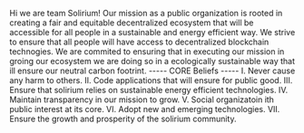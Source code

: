 Hi we are team Solirium! Our mission as a public organization is rooted in creating a fair and equitable decentralized ecosystem that will be accessible for all people in a sustainable and energy efficient way.
We strive to ensure that all people  will have access to decentralized blockchain technogies. 
We are commited to ensuring that in executing our mission in groing our ecosystem we are doing so in a ecologically sustainable way that ill ensure our neutral carbon footrint.
----- CORE Beliefs -----
I. Never cause any harm to others.
II. Code applications that will ensure for public good.
III. Ensure that solirium relies on sustainable energy efficient technologies. 
IV. Maintain transparency in our mission to grow.
V. Social organizatoin ith public interest at its core. 
VI. Adopt new and emerging technologies. 
VII. Ensure the growth and prosperity of the solirium community.


